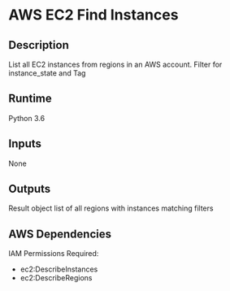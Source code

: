 # AWS EC2 Find Instances

## Description
List all EC2 instances from  regions in an AWS account. Filter for instance_state and Tag  

## Runtime
Python 3.6  

## Inputs
None  

## Outputs  
Result object list of all regions with instances matching filters  

## AWS Dependencies  
IAM Permissions Required:  
  - ec2:DescribeInstances
  - ec2:DescribeRegions
